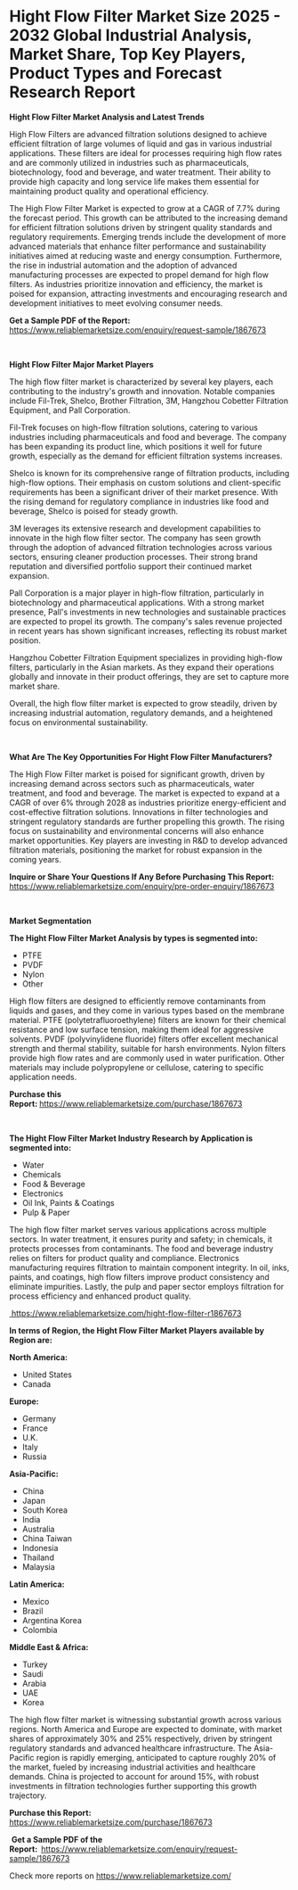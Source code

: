 <p><h1>Hight Flow Filter Market Size 2025 - 2032 Global Industrial Analysis, Market Share, Top Key Players, Product Types and Forecast Research Report</h1></p><p><strong>Hight Flow Filter Market Analysis and Latest Trends</strong></p>
<p><p>High Flow Filters are advanced filtration solutions designed to achieve efficient filtration of large volumes of liquid and gas in various industrial applications. These filters are ideal for processes requiring high flow rates and are commonly utilized in industries such as pharmaceuticals, biotechnology, food and beverage, and water treatment. Their ability to provide high capacity and long service life makes them essential for maintaining product quality and operational efficiency.</p><p>The High Flow Filter Market is expected to grow at a CAGR of 7.7% during the forecast period. This growth can be attributed to the increasing demand for efficient filtration solutions driven by stringent quality standards and regulatory requirements. Emerging trends include the development of more advanced materials that enhance filter performance and sustainability initiatives aimed at reducing waste and energy consumption. Furthermore, the rise in industrial automation and the adoption of advanced manufacturing processes are expected to propel demand for high flow filters. As industries prioritize innovation and efficiency, the market is poised for expansion, attracting investments and encouraging research and development initiatives to meet evolving consumer needs.</p></p>
<p><strong>Get a Sample PDF of the Report:&nbsp;</strong> <a href="https://www.reliablemarketsize.com/enquiry/request-sample/1867673?utm_campaign=2453&utm_medium=2&utm_source=Github&utm_content=ia&utm_term=28022025&utm_id=hight-flow-filter">https://www.reliablemarketsize.com/enquiry/request-sample/1867673</a></p>
<p>&nbsp;</p>
<p><strong>Hight Flow Filter Major Market Players</strong></p>
<p><p>The high flow filter market is characterized by several key players, each contributing to the industry's growth and innovation. Notable companies include Fil-Trek, Shelco, Brother Filtration, 3M, Hangzhou Cobetter Filtration Equipment, and Pall Corporation.</p><p>Fil-Trek focuses on high-flow filtration solutions, catering to various industries including pharmaceuticals and food and beverage. The company has been expanding its product line, which positions it well for future growth, especially as the demand for efficient filtration systems increases. </p><p>Shelco is known for its comprehensive range of filtration products, including high-flow options. Their emphasis on custom solutions and client-specific requirements has been a significant driver of their market presence. With the rising demand for regulatory compliance in industries like food and beverage, Shelco is poised for steady growth.</p><p>3M leverages its extensive research and development capabilities to innovate in the high flow filter sector. The company has seen growth through the adoption of advanced filtration technologies across various sectors, ensuring cleaner production processes. Their strong brand reputation and diversified portfolio support their continued market expansion.</p><p>Pall Corporation is a major player in high-flow filtration, particularly in biotechnology and pharmaceutical applications. With a strong market presence, Pall's investments in new technologies and sustainable practices are expected to propel its growth. The company's sales revenue projected in recent years has shown significant increases, reflecting its robust market position.</p><p>Hangzhou Cobetter Filtration Equipment specializes in providing high-flow filters, particularly in the Asian markets. As they expand their operations globally and innovate in their product offerings, they are set to capture more market share.</p><p>Overall, the high flow filter market is expected to grow steadily, driven by increasing industrial automation, regulatory demands, and a heightened focus on environmental sustainability.</p></p>
<p>&nbsp;</p>
<p><strong>What Are The Key Opportunities For Hight Flow Filter Manufacturers?</strong></p>
<p><p>The High Flow Filter market is poised for significant growth, driven by increasing demand across sectors such as pharmaceuticals, water treatment, and food and beverage. The market is expected to expand at a CAGR of over 6% through 2028 as industries prioritize energy-efficient and cost-effective filtration solutions. Innovations in filter technologies and stringent regulatory standards are further propelling this growth. The rising focus on sustainability and environmental concerns will also enhance market opportunities. Key players are investing in R&D to develop advanced filtration materials, positioning the market for robust expansion in the coming years.</p></p>
<p><strong>Inquire or Share Your Questions If Any Before Purchasing This Report:</strong> <a href="https://www.reliablemarketsize.com/enquiry/pre-order-enquiry/1867673?utm_campaign=2453&utm_medium=2&utm_source=Github&utm_content=ia&utm_term=28022025&utm_id=hight-flow-filter">https://www.reliablemarketsize.com/enquiry/pre-order-enquiry/1867673</a></p>
<p>&nbsp;</p>
<p><strong>Market Segmentation</strong></p>
<p><strong>The Hight Flow Filter Market Analysis by types is segmented into:</strong></p>
<p><ul><li>PTFE</li><li>PVDF</li><li>Nylon</li><li>Other</li></ul></p>
<p><p>High flow filters are designed to efficiently remove contaminants from liquids and gases, and they come in various types based on the membrane material. PTFE (polytetrafluoroethylene) filters are known for their chemical resistance and low surface tension, making them ideal for aggressive solvents. PVDF (polyvinylidene fluoride) filters offer excellent mechanical strength and thermal stability, suitable for harsh environments. Nylon filters provide high flow rates and are commonly used in water purification. Other materials may include polypropylene or cellulose, catering to specific application needs.</p></p>
<p><strong>Purchase this Report:&nbsp;</strong><a href="https://www.reliablemarketsize.com/purchase/1867673?utm_campaign=2453&utm_medium=2&utm_source=Github&utm_content=ia&utm_term=28022025&utm_id=hight-flow-filter">https://www.reliablemarketsize.com/purchase/1867673</a></p>
<p>&nbsp;</p>
<p><strong>The Hight Flow Filter Market Industry Research by Application is segmented into:</strong></p>
<p><ul><li>Water</li><li>Chemicals</li><li>Food & Beverage</li><li>Electronics</li><li>Oil Ink, Paints & Coatings</li><li>Pulp & Paper</li></ul></p>
<p><p>The high flow filter market serves various applications across multiple sectors. In water treatment, it ensures purity and safety; in chemicals, it protects processes from contaminants. The food and beverage industry relies on filters for product quality and compliance. Electronics manufacturing requires filtration to maintain component integrity. In oil, inks, paints, and coatings, high flow filters improve product consistency and eliminate impurities. Lastly, the pulp and paper sector employs filtration for process efficiency and enhanced product quality.</p></p>
<p><a href="https://www.reliablemarketsize.com/hight-flow-filter-r1867673?utm_campaign=2453&utm_medium=2&utm_source=Github&utm_content=ia&utm_term=28022025&utm_id=hight-flow-filter">&nbsp;https://www.reliablemarketsize.com/hight-flow-filter-r1867673</a></p>
<p><strong>In terms of Region, the Hight Flow Filter Market Players available by Region are:</strong></p>
<p>
    <p> <strong> North America: </strong>
        <ul>
            <li>United States</li>
            <li>Canada</li>
        </ul>
        </p> 
    <p> <strong> Europe: </strong>
        <ul>
            <li>Germany</li>
            <li>France</li>
            <li>U.K.</li>
            <li>Italy</li>
            <li>Russia</li>
        </ul>
        </p> 
    <p> <strong> Asia-Pacific: </strong>
        <ul>
            <li>China</li>
            <li>Japan</li>
            <li>South Korea</li>
            <li>India</li>
            <li>Australia</li>
            <li>China Taiwan</li>
            <li>Indonesia</li>
            <li>Thailand</li>
            <li>Malaysia</li>
        </ul>
        </p> 
    <p> <strong> Latin America: </strong>
        <ul>
            <li>Mexico</li>
            <li>Brazil</li>
            <li>Argentina Korea</li>
            <li>Colombia</li>
        </ul>
        </p> 
    <p> <strong> Middle East & Africa: </strong>
        <ul>
            <li>Turkey</li>
            <li>Saudi</li>
            <li>Arabia</li>
            <li>UAE</li>
            <li>Korea</li>
        </ul>
    </p>
    </p>
<p><p>The high flow filter market is witnessing substantial growth across various regions. North America and Europe are expected to dominate, with market shares of approximately 30% and 25% respectively, driven by stringent regulatory standards and advanced healthcare infrastructure. The Asia-Pacific region is rapidly emerging, anticipated to capture roughly 20% of the market, fueled by increasing industrial activities and healthcare demands. China is projected to account for around 15%, with robust investments in filtration technologies further supporting this growth trajectory.</p></p>
<p><strong>Purchase this Report: </strong><a href="https://www.reliablemarketsize.com/purchase/1867673?utm_campaign=2453&utm_medium=2&utm_source=Github&utm_content=ia&utm_term=28022025&utm_id=hight-flow-filter">https://www.reliablemarketsize.com/purchase/1867673</a></p>
<p>&nbsp;<strong>Get a Sample PDF of the Report:&nbsp;&nbsp;</strong><a href="https://www.reliablemarketsize.com/enquiry/request-sample/1867673?utm_campaign=2453&utm_medium=2&utm_source=Github&utm_content=ia&utm_term=28022025&utm_id=hight-flow-filter">https://www.reliablemarketsize.com/enquiry/request-sample/1867673</a></p>
<p><strong></strong></p>
<p>Check more reports on <a href="https://www.reliablemarketsize.com/?utm_campaign=2453&utm_medium=2&utm_source=Github&utm_content=ia&utm_term=28022025&utm_id=hight-flow-filter">https://www.reliablemarketsize.com/</a></p>